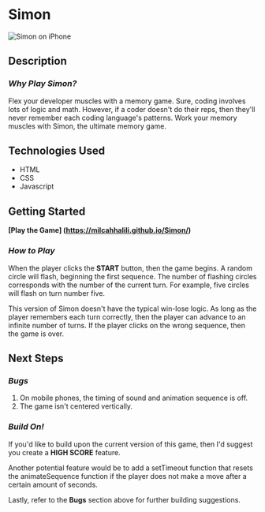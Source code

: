 # Simon

![Simon on iPhone](https://i.imgur.com/qPctXzB.png "Simon Screenshot")

## Description
### *Why Play Simon?*

Flex your developer muscles with a memory game. Sure, coding involves lots of logic and math. However, if a coder doesn't do their reps, then they'll never remember each coding language's patterns. Work your memory muscles with Simon, the ultimate memory game.

## Technologies Used

- HTML
- CSS
- Javascript

## Getting Started

**[Play the Game] (https://milcahhalili.github.io/Simon/)**

### *How to Play*

When the player clicks the **START** button, then the game begins. A random circle will flash, beginning the first sequence. The number of flashing circles corresponds with the number of the current turn. For example, five circles will flash on turn number five.

This version of Simon doesn't have the typical win-lose logic. As long as the player remembers each turn correctly, then the player can advance to an infinite number of turns. If the player clicks on the wrong sequence, then the game is over.

## Next Steps

### *Bugs*

1. On mobile phones, the timing of sound and animation sequence is off.
2. The game isn't centered vertically.

### *Build On!*

If you'd like to build upon the current version of this game, then I'd suggest you create a **HIGH SCORE** feature.

Another potential feature would be to add a setTimeout function that resets the animateSequence function if the player does not make a move after a certain amount of seconds.

Lastly, refer to the **Bugs** section above for further building suggestions.
